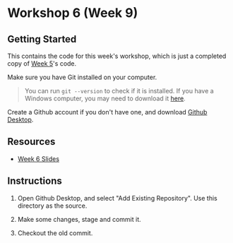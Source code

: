 # Workshop 6 (Week 9)

## Getting Started

This contains the code for this week's workshop, which is just a completed copy of [Week 5](https://github.com/cruizeship/devx-week5)'s code.

Make sure you have Git installed on your computer.

> You can run `git --version` to check if it is installed.
> If you have a Windows computer, you may need to download it [here](https://git-scm.com/downloads/win).

Create a Github account if you don't have one, and download [Github Desktop](https://desktop.github.com/download/).


## Resources

- [Week 6 Slides](https://docs.google.com/presentation/d/1LNPyD2AP4cg4DHlInmvBMYwRBlWt7MeGgXtKohF4WeE/edit?usp=sharing)


## Instructions

1. Open Github Desktop, and select "Add Existing Repository". Use this directory as the source.

2. Make some changes, stage and commit it.

3. Checkout the old commit. 